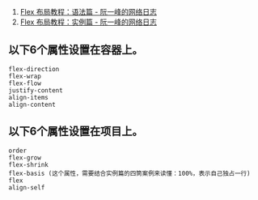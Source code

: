 1. [Flex 布局教程：语法篇 - 阮一峰的网络日志](http://www.ruanyifeng.com/blog/2015/07/flex-grammar.html)
2. [Flex 布局教程：实例篇 - 阮一峰的网络日志](http://www.ruanyifeng.com/blog/2015/07/flex-examples.html)

## 以下6个属性设置在容器上。
```
flex-direction
flex-wrap
flex-flow
justify-content
align-items
align-content
```    

## 以下6个属性设置在项目上。
```
order
flex-grow
flex-shrink
flex-basis (这个属性，需要结合实例篇的四筒案例来读懂：100%，表示自己独占一行)
flex
align-self
```